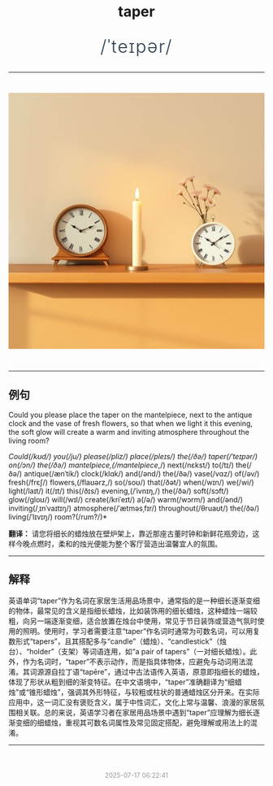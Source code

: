 <div align="center">

# taper

<div style="margin: 30px 0;">
<h1 style="font-size: 2.5em; font-weight: 300; letter-spacing: 2px; margin: 0; color: #2c3e50;">
/ˈteɪpər/
</h1>
</div>

</div>

---

<div align="center" style="margin: 40px 0;">

![taper](images/taper.png)

</div>

---

## 例句

Could you please place the taper on the mantelpiece, next to the antique clock and the vase of fresh flowers, so that when we light it this evening, the soft glow will create a warm and inviting atmosphere throughout the living room?

*Could(/kʊd/) you(/ju/) please(/pliz/) place(/pleɪs/) the(/ðə/) taper(/ˈteɪpər/) on(/ɔn/) the(/ðə/) mantelpiece,(/mantelpiece*,/) next(/nɛkst/) to(/tɪ/) the(/ðə/) antique(/ænˈtik/) clock(/klɑk/) and(/ənd/) the(/ðə/) vase(/vɑz/) of(/əv/) fresh(/frɛʃ/) flowers,(/flaʊərz,/) so(/soʊ/) that(/ðət/) when(/wɪn/) we(/wi/) light(/laɪt/) it(/ɪt/) this(/ðɪs/) evening,(/ˈivnɪŋ,/) the(/ðə/) soft(/sɔft/) glow(/gloʊ/) will(/wɪl/) create(/kriˈeɪt/) a(/ə/) warm(/wɔrm/) and(/ənd/) inviting(/ˌɪnˈvaɪtɪŋ/) atmosphere(/ˈætməsˌfɪr/) throughout(/θruaʊt/) the(/ðə/) living(/ˈlɪvɪŋ/) room?(/rum?/)*

**翻译：** 请您将细长的蜡烛放在壁炉架上，靠近那座古董时钟和新鲜花瓶旁边，这样今晚点燃时，柔和的烛光便能为整个客厅营造出温馨宜人的氛围。

---

## 解释

英语单词“taper”作为名词在家居生活用品场景中，通常指的是一种细长逐渐变细的物体，最常见的含义是指细长蜡烛，比如装饰用的细长蜡烛，这种蜡烛一端较粗，向另一端逐渐变细，适合放置在烛台中使用，常见于节日装饰或营造气氛时使用的照明。使用时，学习者需要注意“taper”作名词时通常为可数名词，可以用复数形式“tapers”，且其搭配多与“candle”（蜡烛）、“candlestick”（烛台）、“holder”（支架）等词语连用，如“a pair of tapers”（一对细长蜡烛）。此外，作为名词时，“taper”不表示动作，而是指具体物体，应避免与动词用法混淆。其词源源自拉丁语“tapēre”，通过中古法语传入英语，原意即指细长的蜡烛，体现了形状从粗到细的渐变特征。在中文语境中，“taper”准确翻译为“细蜡烛”或“锥形蜡烛”，强调其外形特征，与较粗或柱状的普通蜡烛区分开来。在实际应用中，这一词汇没有褒贬含义，属于中性词汇，文化上常与温馨、浪漫的家居氛围相关联。总的来说，英语学习者在家居用品场景中遇到“taper”应理解为细长逐渐变细的细蜡烛，重视其可数名词属性及常见固定搭配，避免理解或用法上的混淆。


---

<div align="center" style="margin-top: 50px;">
<small style="color: #999; font-size: 0.9em;">2025-07-17 06:22:41</small>
</div>
